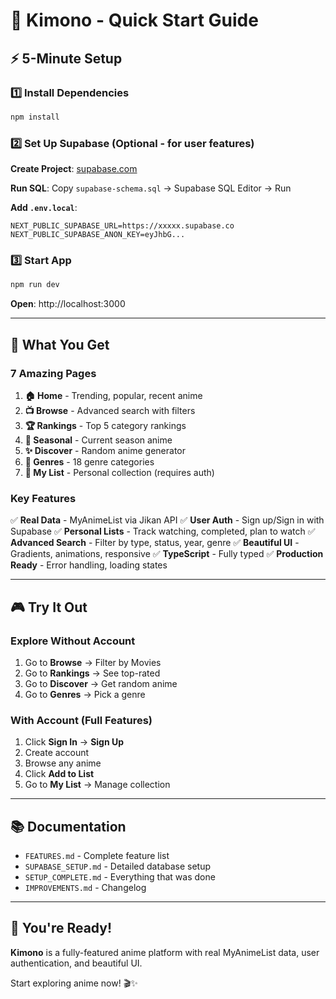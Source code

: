 # 🚀 Kimono - Quick Start Guide

## ⚡ 5-Minute Setup

### 1️⃣ Install Dependencies
```bash
npm install
```

### 2️⃣ Set Up Supabase (Optional - for user features)

**Create Project**: [supabase.com](https://supabase.com)

**Run SQL**: Copy `supabase-schema.sql` → Supabase SQL Editor → Run

**Add `.env.local`**:
```env
NEXT_PUBLIC_SUPABASE_URL=https://xxxxx.supabase.co
NEXT_PUBLIC_SUPABASE_ANON_KEY=eyJhbG...
```

### 3️⃣ Start App
```bash
npm run dev
```

**Open**: http://localhost:3000

---

## 🎯 What You Get

### 7 Amazing Pages

1. **🏠 Home** - Trending, popular, recent anime
2. **📺 Browse** - Advanced search with filters
3. **🏆 Rankings** - Top 5 category rankings  
4. **📅 Seasonal** - Current season anime
5. **✨ Discover** - Random anime generator
6. **🎨 Genres** - 18 genre categories
7. **📝 My List** - Personal collection (requires auth)

### Key Features

✅ **Real Data** - MyAnimeList via Jikan API
✅ **User Auth** - Sign up/Sign in with Supabase
✅ **Personal Lists** - Track watching, completed, plan to watch
✅ **Advanced Search** - Filter by type, status, year, genre
✅ **Beautiful UI** - Gradients, animations, responsive
✅ **TypeScript** - Fully typed
✅ **Production Ready** - Error handling, loading states

---

## 🎮 Try It Out

### Explore Without Account
1. Go to **Browse** → Filter by Movies
2. Go to **Rankings** → See top-rated
3. Go to **Discover** → Get random anime
4. Go to **Genres** → Pick a genre

### With Account (Full Features)
1. Click **Sign In** → **Sign Up**
2. Create account
3. Browse any anime
4. Click **Add to List**
5. Go to **My List** → Manage collection

---

## 📚 Documentation

- `FEATURES.md` - Complete feature list
- `SUPABASE_SETUP.md` - Detailed database setup
- `SETUP_COMPLETE.md` - Everything that was done
- `IMPROVEMENTS.md` - Changelog

---

## 🎉 You're Ready!

**Kimono** is a fully-featured anime platform with real MyAnimeList data, user authentication, and beautiful UI.

Start exploring anime now! 🎬✨
